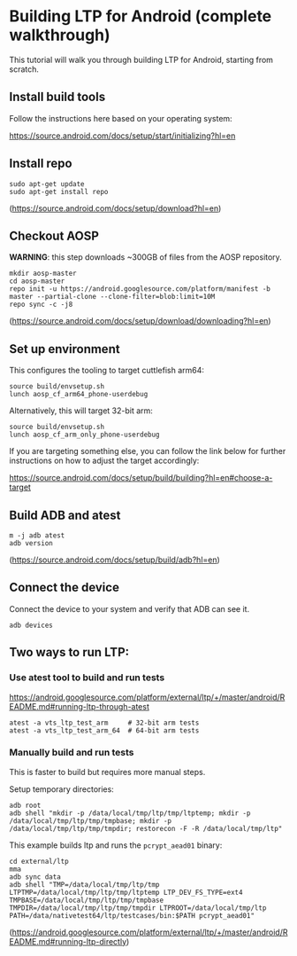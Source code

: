 # Building LTP for Android (complete walkthrough)
This tutorial will walk you through building LTP for Android, starting from scratch.

## Install build tools
Follow the instructions here based on your operating system:

https://source.android.com/docs/setup/start/initializing?hl=en

## Install repo

```
sudo apt-get update
sudo apt-get install repo
```
(https://source.android.com/docs/setup/download?hl=en)

## Checkout AOSP
**WARNING**: this step downloads ~300GB of files from the AOSP repository.

```
mkdir aosp-master
cd aosp-master
repo init -u https://android.googlesource.com/platform/manifest -b master --partial-clone --clone-filter=blob:limit=10M
repo sync -c -j8
```
(https://source.android.com/docs/setup/download/downloading?hl=en)

## Set up environment

This configures the tooling to target cuttlefish arm64:
```
source build/envsetup.sh
lunch aosp_cf_arm64_phone-userdebug
```
Alternatively, this will target 32-bit arm:
```
source build/envsetup.sh
lunch aosp_cf_arm_only_phone-userdebug
```
If you are targeting something else, you can follow the link below for further instructions on how to adjust the target accordingly:

https://source.android.com/docs/setup/build/building?hl=en#choose-a-target

## Build ADB and atest
```
m -j adb atest
adb version
```
(https://source.android.com/docs/setup/build/adb?hl=en)

## Connect the device
Connect the device to your system and verify that ADB can see it.
```
adb devices
```

## Two ways to run LTP:

### Use atest tool to build and run tests
https://android.googlesource.com/platform/external/ltp/+/master/android/README.md#running-ltp-through-atest
```
atest -a vts_ltp_test_arm     # 32-bit arm tests
atest -a vts_ltp_test_arm_64  # 64-bit arm tests
```

### Manually build and run tests
This is faster to build but requires more manual steps.

Setup temporary directories:
```
adb root
adb shell "mkdir -p /data/local/tmp/ltp/tmp/ltptemp; mkdir -p /data/local/tmp/ltp/tmp/tmpbase; mkdir -p /data/local/tmp/ltp/tmp/tmpdir; restorecon -F -R /data/local/tmp/ltp"
```

This example builds ltp and runs the `pcrypt_aead01` binary:
```
cd external/ltp
mma
adb sync data
adb shell "TMP=/data/local/tmp/ltp/tmp LTPTMP=/data/local/tmp/ltp/tmp/ltptemp LTP_DEV_FS_TYPE=ext4 TMPBASE=/data/local/tmp/ltp/tmp/tmpbase TMPDIR=/data/local/tmp/ltp/tmp/tmpdir LTPROOT=/data/local/tmp/ltp PATH=/data/nativetest64/ltp/testcases/bin:$PATH pcrypt_aead01"
```
(https://android.googlesource.com/platform/external/ltp/+/master/android/README.md#running-ltp-directly)
